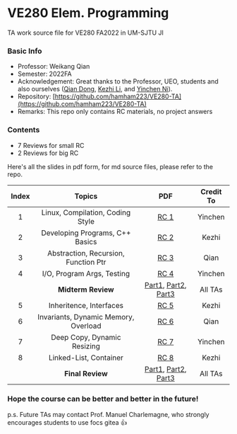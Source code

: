 # VE280 Elem. Programming

TA work source file for VE280 FA2022 in UM-SJTU JI

### Basic Info

+ Professor: Weikang Qian
+ Semester: 2022FA
+ Acknowledgement: Great thanks to the Professor, UEO, students and also ourselves ([Qian Dong](https://github.com/Sarah-Dong), [Kezhi Li](https://github.com/little-black-sjtu), and [Yinchen Ni](https://github.com/hamham223)).
+ Repository: [https://github.com/hamham223/VE280-TA](https://github.com/hamham223/VE280-TA)
+ Remarks: This repo only contains RC materials, no project answers

### Contents

+ 7 Reviews for small RC
+ 2 Reviews for big RC

Here's all the slides in pdf form, for md source files, please refer to the repo.

|Index|   Topics                           |   PDF                                 |Credit To|
|:---:|:----------------------------------:|:-------------------------------------:|:-------:|
|  1  |Linux, Compilation, Coding Style    |[RC 1](assets/VE280/VE280_FA22_RC1.pdf)|Yinchen  |
|  2  |Developing Programs, C++ Basics     |[RC 2](assets/VE280/VE280_FA22_RC2.pdf)|Kezhi    |
|  3  |Abstraction, Recursion, Function Ptr|[RC 3](assets/VE280/VE280_FA22_RC3.pdf)|Qian     |
|  4  |I/O, Program Args, Testing          |[RC 4](assets/VE280/VE280_FA22_RC4.pdf)|Yinchen  |
|     |**Midterm Review**                  |[Part1](assets/VE280/mp1.pdf), [Part2](assets/VE280/mp2.pdf), [Part3](assets/VE280/mp3.pdf) |All TAs  |
|  5  |Inheritence, Interfaces             |[RC 5](assets/VE280/VE280_FA22_RC5.pdf)|Kezhi    |
|  6  |Invariants, Dynamic Memory, Overload|[RC 6](assets/VE280/VE280_FA22_RC6.pdf)|Qian     |
|  7  |Deep Copy, Dynamic Resizing         |[RC 7](assets/VE280/VE280_FA22_RC7.pdf)|Yinchen  |
|  8  |Linked-List, Container              |[RC 8](assets/VE280/VE280_FA22_RC8.pdf)|Kezhi    |
|     |**Final Review**                    |[Part1](assets/VE280/fp1.pdf), [Part2](assets/VE280/fp2.pdf), [Part3](assets/VE280/fp3.pdf) |All TAs  |

### Hope the course can be better and better in the future!

p.s. Future TAs may contact Prof. Manuel Charlemagne, who strongly encourages students to use focs gitea :+1: